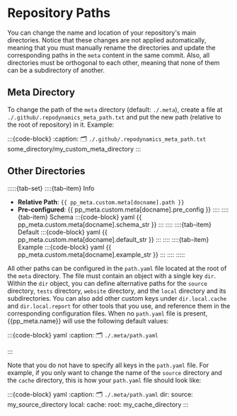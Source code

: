 # Repository Paths
You can change the name and location of your repository's main directories.
Notice that these changes are not applied automatically, meaning that you must manually
rename the directories and update the corresponding paths in the `meta` content in the same commit.
Also, all directories must be orthogonal to each other, meaning that none of them can be a subdirectory
of another.


## Meta Directory
To change the path of the `meta` directory (default: `./.meta`),
create a file at `./.github/.repodynamics_meta_path.txt`
and put the new path (relative to the root of repository) in it.
Example:

:::{code-block}
:caption: 🗂 `./.github/.repodynamics_meta_path.txt`
some_directory/my_custom_meta_directory
:::


## Other Directories

:::::{tab-set}
::::{tab-item} Info
- **Relative Path**: `{{ pp_meta.custom.meta[docname].path }}`
- **Pre-configured**: {{ pp_meta.custom.meta[docname].pre_config }}
::::
::::{tab-item} Schema
:::{code-block} yaml
{{ pp_meta.custom.meta[docname].schema_str }}
:::
::::
::::{tab-item} Default
:::{code-block} yaml
{{ pp_meta.custom.meta[docname].default_str }}
:::
::::
::::{tab-item} Example
:::{code-block} yaml
{{ pp_meta.custom.meta[docname].example_str }}
:::
::::
:::::

All other paths can be configured in the `path.yaml` file located at the root of the `meta` directory.
The file must contain an object with a single key `dir`.
Within the `dir` object, you can define alternative paths for the `source` directory,
`tests` directory, `website` directory, and the `local` directory and its subdirectories.
You can also add other custom keys under `dir.local.cache` and `dir.local.report`
for other tools that you use, and reference them in the corresponding configuration files.
When no `path.yaml` file is present, {{pp_meta.name}} will use the following default values:

:::{code-block} yaml
:caption: 🗂 `./.meta/path.yaml`

:::

Note that you do not have to specify all keys in the `path.yaml` file.
For example, if you only want to change the name of the `source` directory and the `cache` directory,
this is how your `path.yaml` file should look like:

:::{code-block} yaml
:caption: 🗂 `./.meta/path.yaml`
dir:
  source: my_source_directory
  local:
    cache:
      root: my_cache_directory
:::

